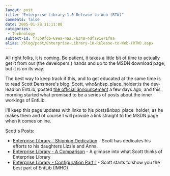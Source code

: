 ```yaml
---
layout: post
title: "Enterprise Library 1.0 Release to Web (RTW)"
comments: false
date: 2005-01-28 11:11:00
categories:
 - Technology
subtext-id: f73b9fdb-69ea-4a23-b340-4dfa91e71f9a
alias: /blog/post/Enterprise-Library-10-Release-to-Web-(RTW).aspx
---
```



All right folks, it is coming. Be patient, it takes a little bit of time to actually get it from our (the developers') hands and up to the MSDN download page, but it is on its way.

The best way to keep track if this, and to get educated at the same time is to read Scott Densmore's blog. Scott, who&nbsp_place_holder;is the dev-lead on EntLib, posted [the official announcement](http://weblogs.asp.net/scottdensmore/archive/2005/01/19/356040.aspx) a few days ago, and this morning started what promised to be a series of posts about the inner workings of EntLib.

I'll keep this page updates with links to his posts&nbsp_place_holder; as he makes them and of course I will provide a link straight to the MSDN page when it comes online.

Scott's Posts:

  * [Enterprise Library - Shipping Dedication](http://weblogs.asp.net/scottdensmore/archive/2005/01/28/362404.aspx) - Scott has dedicates his efforts to his daughters Lizzie and Anna.
  * [Enterprise Library - A Comparison](http://weblogs.asp.net/scottdensmore/archive/2005/01/28/362411.aspx) - A glimpse into what Scott thinks of Enterprise Library
  * [Enterprise Library - Configuration Part 1](http://weblogs.asp.net/scottdensmore/archive/2005/01/28/362579.aspx) - Scott starts to show you the best part of EntLib (IMHO)
